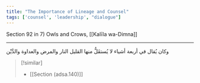 ```yaml
---
title: "The Importance of Lineage and Counsel"
tags: ['counsel', 'leadership', "dialogue"]
---
```


 Section 92 in 7) Owls and Crows, [[Kalīla wa-Dimna]]

---
وكان يُقال في أربعة أشياء لا يُستقَلُّ منها القليل النار والمرض والعداوة والدَّيْن

> [!similar]
> - [[Section (adsa.140)]]
